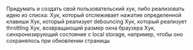 Придумать и создать свой пользовательский хук, либо реализовать идею из списка:
Хук, который отслеживает нажатие определенной клавиши
Хук, который реализует debouncing
Хук, который реализует  throttling
Хук, возвращающий размер окна браузера
Хук, синхронизирующий состояние с local storage, например, чтобы оно сохранялось при обновлении страницы
